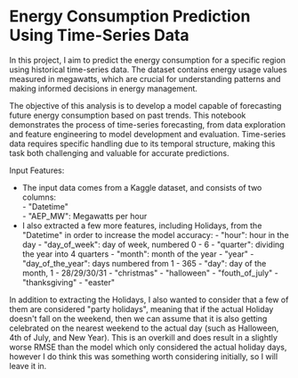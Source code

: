 # Energy Consumption Prediction Using Time-Series Data

In this project, I aim to predict the energy consumption for a specific region using historical time-series data. The dataset contains energy usage values measured in megawatts, which are crucial for understanding patterns and making informed decisions in energy management.

The objective of this analysis is to develop a model capable of forecasting future energy consumption based on past trends. This notebook demonstrates the process of time-series forecasting, from data exploration and feature engineering to model development and evaluation. Time-series data requires specific handling due to its temporal structure, making this task both challenging and valuable for accurate predictions.

Input Features:
- The input data comes from a Kaggle dataset, and consists of two columns: <br/>
      - "Datetime" <br/>
      - "AEP_MW": Megawatts per hour <br/>
- I also extracted a few more features, including Holidays, from the "Datetime" in order to increase the model accuracy:
      - "hour": hour in the day
      - "day_of_week": day of week, numbered 0 - 6
      - "quarter": dividing the year into 4 quarters
      - "month": month of the year
      - "year"
      - "day_of_the_year": days numbered from 1 - 365
      - "day": day of the month, 1 - 28/29/30/31
      - "christmas"
      - "halloween"
      - "fouth_of_july"
      - "thanksgiving"
      - "easter"

In addition to extracting the Holidays, I also wanted to consider that a few of them are considered "party holidays", meaning that if the actual Holiday doesn't fall on the weekend, then we can assume that it is also getting celebrated on the nearest weekend to the actual day (such as Halloween, 4th of July, and New Year). This is an overkill and does result in a slightly worse RMSE than the model which only considered the actual holiday days, however I do think this was something worth considering initially, so I will leave it in.   
